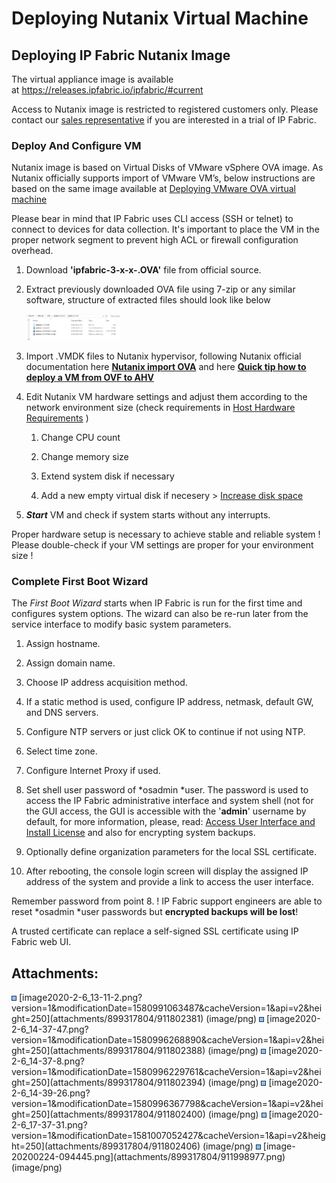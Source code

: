 # Deploying Nutanix Virtual Machine

## **Deploying IP Fabric Nutanix Image**

The virtual appliance image is available
at <https://releases.ipfabric.io/ipfabric/#current>

<div>

<div>

Access to Nutanix image is restricted to registered customers only.
Please contact our [sales representative](mailto:sales@ipfabric.io) if
you are interested in a trial of IP Fabric.

</div>

</div>

### Deploy And Configure VM

<div>

<div>

Nutanix image is based on Virtual Disks of VMware vSphere OVA image. As
Nutanix officially supports import of VMware VM’s, below instructions
are based on the same image available at [Deploying VMware OVA virtual
machine](Deploying_VMware_OVA_Virtual_Machine)

</div>

</div>

<div>

<div>

Please bear in mind that IP Fabric uses CLI access (SSH or telnet) to
connect to devices for data collection. It's important to place the VM
in the proper network segment to prevent high ACL or firewall
configuration overhead.

</div>

</div>

1.  Download **'ipfabric-3-x-x-.OVA'** file from official source.

2.  Extract previously downloaded OVA file using 7-zip or any similar
    software, structure of extracted files should look like below

    <img src="attachments/899317804/911998977.png?width=149" class="image-center" loading="lazy" data-image-src="attachments/899317804/911998977.png" data-height="179" data-width="639" data-unresolved-comment-count="0" data-linked-resource-id="911998977" data-linked-resource-version="1" data-linked-resource-type="attachment" data-linked-resource-default-alias="image-20200224-094445.png" data-base-url="https://ipfabric.atlassian.net/wiki" data-linked-resource-content-type="image/png" data-linked-resource-container-id="899317804" data-linked-resource-container-version="3" data-media-id="995dee40-51c1-4676-9c6a-0a6f9c740322" data-media-type="file" width="149" />

3.  Import .VMDK files to Nutanix hypervisor, following Nutanix official
    documentation here [**Nutanix import
    OVA**](https://portal.nutanix.com/#page/kbs/details?targetId=kA03200000099TXCAY)
    and here [**Quick tip how to deploy a VM from OVF to
    AHV**](https://next.nutanix.com/installation-configuration-23/quick-tip-how-to-deploy-a-vm-from-an-ovf-to-ahv-33613)

4.  Edit Nutanix VM hardware settings and adjust them according to the
    network environment size (check requirements in [Host Hardware
    Requirements](Host_Hardware_Requirements) )

    1.  Change CPU count

    2.  Change memory size

    3.  Extend system disk if necessary

    4.  Add a new empty virtual disk if necesery > [Increase disk
        space](Increase_disk_space)

5.  ***Start*** VM and check if system starts without any interrupts.

<div>

<div>

Proper hardware setup is necessary to achieve stable and reliable
system ! Please double-check if your VM settings are proper for your
environment size !

</div>

</div>

### Complete First Boot Wizard

The *First Boot Wizard* starts when IP Fabric is run for the first time
and configures system options. The wizard can also be re-run later from
the service interface to modify basic system parameters.

1.  Assign hostname.

2.  Assign domain name.

3.  Choose IP address acquisition method.

4.  If a static method is used, configure IP address, netmask, default
    GW, and DNS servers.

5.  Configure NTP servers or just click OK to continue if not using NTP.

6.  Select time zone.

7.  Configure Internet Proxy if used.

8.  Set shell user password of *osadmin *user. The password is used to
    access the IP Fabric administrative interface and system shell (not
    for the GUI access, the GUI is accessible with the '**admin**'
    username by default, for more information, please, read: [Access
    User Interface and Install
    License](Access_User_Interface_and_Install_License) and also for
    encrypting system backups.

9.  Optionally define organization parameters for the local SSL
    certificate.

10. After rebooting, the console login screen will display the assigned
    IP address of the system and provide a link to access the user
    interface.

<div>

<div>

Remember password from point 8. ! IP Fabric support engineers are able
to reset *osadmin *user passwords but **encrypted backups will be
lost**!

</div>

</div>

<div>

<div>

A trusted certificate can replace a self-signed SSL certificate using IP
Fabric web UI.

</div>

</div>

<div class="pageSectionHeader">

## Attachments:

</div>

<div class="greybox" align="left">

<img src="images/icons/bullet_blue.gif" width="8" height="8" />
[image2020-2-6_13-11-2.png?version=1&modificationDate=1580991063487&cacheVersion=1&api=v2&height=250](attachments/899317804/911802381)
(image/png)  
<img src="images/icons/bullet_blue.gif" width="8" height="8" />
[image2020-2-6_14-37-47.png?version=1&modificationDate=1580996268890&cacheVersion=1&api=v2&height=250](attachments/899317804/911802388)
(image/png)  
<img src="images/icons/bullet_blue.gif" width="8" height="8" />
[image2020-2-6_14-37-8.png?version=1&modificationDate=1580996229761&cacheVersion=1&api=v2&height=250](attachments/899317804/911802394)
(image/png)  
<img src="images/icons/bullet_blue.gif" width="8" height="8" />
[image2020-2-6_14-39-26.png?version=1&modificationDate=1580996367798&cacheVersion=1&api=v2&height=250](attachments/899317804/911802400)
(image/png)  
<img src="images/icons/bullet_blue.gif" width="8" height="8" />
[image2020-2-6_17-37-31.png?version=1&modificationDate=1581007052427&cacheVersion=1&api=v2&height=250](attachments/899317804/911802406)
(image/png)  
<img src="images/icons/bullet_blue.gif" width="8" height="8" />
[image-20200224-094445.png](attachments/899317804/911998977.png)
(image/png)  

</div>

